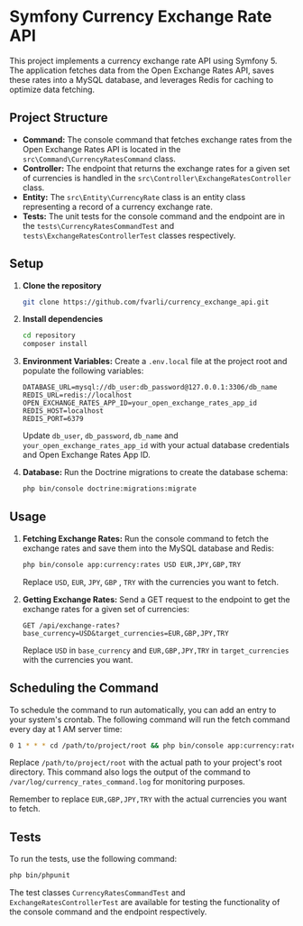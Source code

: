 # Symfony Currency Exchange Rate API

This project implements a currency exchange rate API using Symfony 5. The application fetches data from the Open Exchange Rates API, saves these rates into a MySQL database, and leverages Redis for caching to optimize data fetching. 

## Project Structure

- **Command:** The console command that fetches exchange rates from the Open Exchange Rates API is located in the `src\Command\CurrencyRatesCommand` class.
- **Controller:** The endpoint that returns the exchange rates for a given set of currencies is handled in the `src\Controller\ExchangeRatesController` class.
- **Entity:** The `src\Entity\CurrencyRate` class is an entity class representing a record of a currency exchange rate.
- **Tests:** The unit tests for the console command and the endpoint are in the `tests\CurrencyRatesCommandTest` and `tests\ExchangeRatesControllerTest` classes respectively.

## Setup

1. **Clone the repository**
    ```bash
    git clone https://github.com/fvarli/currency_exchange_api.git
    ```
2. **Install dependencies**
    ```bash
    cd repository
    composer install
    ```
3. **Environment Variables:** Create a `.env.local` file at the project root and populate the following variables:
    ```
    DATABASE_URL=mysql://db_user:db_password@127.0.0.1:3306/db_name
    REDIS_URL=redis://localhost
    OPEN_EXCHANGE_RATES_APP_ID=your_open_exchange_rates_app_id
    REDIS_HOST=localhost
    REDIS_PORT=6379
    ```
    Update `db_user`, `db_password`, `db_name` and `your_open_exchange_rates_app_id` with your actual database credentials and Open Exchange Rates App ID.

4. **Database:** Run the Doctrine migrations to create the database schema:
    ```bash
    php bin/console doctrine:migrations:migrate
    ```

## Usage

1. **Fetching Exchange Rates:** Run the console command to fetch the exchange rates and save them into the MySQL database and Redis:
    ```bash
    php bin/console app:currency:rates USD EUR,JPY,GBP,TRY
    ```
    Replace `USD`, `EUR`, `JPY`, `GBP` , `TRY` with the currencies you want to fetch.

2. **Getting Exchange Rates:** Send a GET request to the endpoint to get the exchange rates for a given set of currencies:
    ```
    GET /api/exchange-rates?base_currency=USD&target_currencies=EUR,GBP,JPY,TRY
    ```
    Replace `USD` in `base_currency` and `EUR,GBP,JPY,TRY` in `target_currencies` with the currencies you want.

## Scheduling the Command

To schedule the command to run automatically, you can add an entry to your system's crontab. The following command will run the fetch command every day at 1 AM server time:

```bash
0 1 * * * cd /path/to/project/root && php bin/console app:currency:rates USD EUR,GBP,JPY,TRY >> /var/log/currency_rates_command.log 2>&1
```

Replace `/path/to/project/root` with the actual path to your project's root directory. This command also logs the output of the command to `/var/log/currency_rates_command.log` for monitoring purposes.

Remember to replace `EUR,GBP,JPY,TRY` with the actual currencies you want to fetch.

## Tests

To run the tests, use the following command:
```bash
php bin/phpunit
```

The test classes `CurrencyRatesCommandTest` and `ExchangeRatesControllerTest` are available for testing the functionality of the console command and the endpoint respectively.